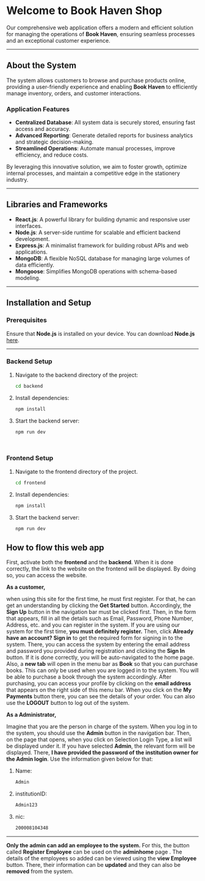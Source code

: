 # Welcome to Book Haven Shop

Our comprehensive web application offers a modern and efficient solution for managing the operations of **Book Haven**, ensuring seamless processes and an exceptional customer experience.

---

## About the System

The system allows customers to browse and purchase products online, providing a user-friendly experience and enabling **Book Haven** to efficiently manage inventory, orders, and customer interactions.

### Application Features

- **Centralized Database**: All system data is securely stored, ensuring fast access and accuracy.
- **Advanced Reporting**: Generate detailed reports for business analytics and strategic decision-making.
- **Streamlined Operations**: Automate manual processes, improve efficiency, and reduce costs.

By leveraging this innovative solution, we aim to foster growth, optimize internal processes, and maintain a competitive edge in the stationery industry.

---

## Libraries and Frameworks

- **React.js**: A powerful library for building dynamic and responsive user interfaces.
- **Node.js**: A server-side runtime for scalable and efficient backend development.
- **Express.js**: A minimalist framework for building robust APIs and web applications.
- **MongoDB**: A flexible NoSQL database for managing large volumes of data efficiently.
- **Mongoose**: Simplifies MongoDB operations with schema-based modeling.

---

## Installation and Setup

### Prerequisites

Ensure that **Node.js** is installed on your device. You can download **Node.js** [here](https://nodejs.org).

---

### Backend Setup

1. Navigate to the backend directory of the project:  
   ```bash
   cd backend

2. Install dependencies:  
   ```bash
   npm install

3. Start the backend server:  
   ```bash
   npm run dev




### Frontend Setup

1. Navigate to the frontend directory of the project.  
   ```bash
   cd frontend

2. Install dependencies:  
   ```bash
   npm install

3. Start the backend server:  
   ```bash
   npm run dev

## How to flow this web app


First, activate both the **frontend** and the **backend**. When it is done correctly, the link to the website on the frontend will be displayed. By doing so, you can access the website.

**As a customer,**

when using this site for the first time, he must first register. For that, he can get an understanding by clicking the **Get Started** button.
Accordingly, the **Sign Up** button in the navigation bar must be clicked first. Then, in the form that appears, fill in all the details such as Email, Password, Phone Number, Address, etc. and you can register in the system. If you are using our system for the first time, **you must definitely register.**
Then, click **Already have an account? Sign in** to get the required form for signing in to the system. There, you can access the system by entering the email address and password you provided during registration and clicking the **Sign In** button. If it is done correctly, you will be auto-navigated to the home page. Also, a **new tab** will open in the menu bar as **Book** so that you can purchase books. This can only be used when you are logged in to the system. You will be able to purchase a book through the system accordingly. After purchasing, you can access your profile by clicking on the **email address** that appears on the right side of this menu bar. When you click on the **My Payments** button there, you can see the details of your order. You can also use the **LOGOUT** button to log out of the system.


**As a Administrator,**

Imagine that you are the person in charge of the system. When you log in to the system, you should use the **Admin** button in the navigation bar.
Then, on the page that opens, when you click on Selection Login Type, a list will be displayed under it. If you have selected **Admin**, the relevant
form will be displayed. There, **I have provided the password of the institution owner for the Admin login**. 
Use the information given below for that:
1. Name:  
   ```bash
   Admin

2. institutionID:  
   ```bash
   Admin123

3. nic:  
   ```bash
   200008104348
---
**Only the admin can add an employee to the system.** For this, the button called **Register Employee** can be used on the **adminhome** page
. The details of the employees so added can be viewed using the **view Employee** button. There, their information can be **updated** and they can also be **removed** from the system.
